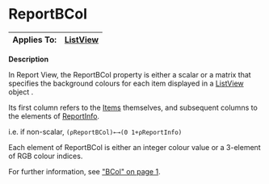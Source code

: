 




<h1 class="heading"><span class="name">ReportBCol</span></h1>

| Applies To: | [ListView](../a-z/listview.md) |
| --- | ---  |


**Description**


In Report View, the ReportBCol property is either a scalar or a matrix  that specifies the background colours for each item displayed in a [ListView](../a-z/listview.md) object .


Its first column refers to the [Items](../a-z/items.md) themselves, and subsequent columns to the elements of [ReportInfo](../a-z/reportinfo.md).


i.e. if non-scalar, `(⍴ReportBCol)←→(0 1+⍴ReportInfo)`


Each  element of ReportBCol is either an integer colour value or a 3-element of RGB colour indices.


For further information, see ["BCol" on page 1](../a-z/bcol.md).



